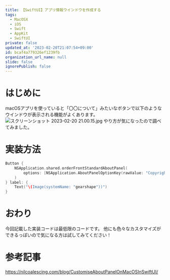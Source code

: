 ```yaml
---
title: 【SwiftUI】アプリ情報ウインドウを作成する
tags:
  - MacOSX
  - iOS
  - Swift
  - AppKit
  - SwiftUI
private: false
updated_at: '2023-02-20T21:07:54+09:00'
id: bcaf4a779326ef1239fb
organization_url_name: null
slide: false
ignorePublish: false
---
```

# はじめに
macOSアプリを使っていると「〇〇について」みたいなボタンで以下のようなウインドウが表示される機能がよくあります。
![スクリーンショット 2023-02-20 21.00.15.jpg](https://qiita-image-store.s3.ap-northeast-1.amazonaws.com/0/1745371/ce9def9e-f85b-6d68-5e45-6ff75d23d6ab.jpeg)
やり方が気になったので調べてみました。

# 実装方法
```swift
Button {
    NSApplication.shared.orderFrontStandardAboutPanel(
        options: [NSApplication.AboutPanelOptionKey(rawValue: "Copyright"): "© 2023 Taishin Miyamoto"]
    )
} label: {
    Text("\(Image(systemName: "gearshape"))")
}
```

# おわり
今回記載した実装コードは最低限のコードです。
他にも色々なカスタマイズができるっぽいので気になる方は試してみてください！

# 参考記事
https://nilcoalescing.com/blog/CustomiseAboutPanelOnMacOSInSwiftUI/
